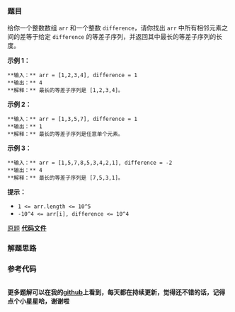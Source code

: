 ### 题目
给你一个整数数组 `arr` 和一个整数 `difference`，请你找出 `arr` 中所有相邻元素之间的差等于给定 `difference`
的等差子序列，并返回其中最长的等差子序列的长度。



**示例 1：**

    
    
    **输入：** arr = [1,2,3,4], difference = 1
    **输出：** 4
    **解释：** 最长的等差子序列是 [1,2,3,4]。

**示例  2：**

    
    
    **输入：** arr = [1,3,5,7], difference = 1
    **输出：** 1
    **解释：** 最长的等差子序列是任意单个元素。
    

**示例 3：**

    
    
    **输入：** arr = [1,5,7,8,5,3,4,2,1], difference = -2
    **输出：** 4
    **解释：** 最长的等差子序列是 [7,5,3,1]。
    



**提示：**

  * `1 <= arr.length <= 10^5`
  * `-10^4 <= arr[i], difference <= 10^4`

[原题](https://leetcode-cn.com/problems/longest-arithmetic-subsequence-of-given-difference/)    **[代码文件]()**


### 解题思路




### 参考代码

```go


```




**更多题解可以在我的[github](https://github.com/LZH139/leetcode_Go)上看到，每天都在持续更新，觉得还不错的话，记得点个小星星哈，谢谢啦**
